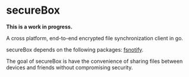 secureBox
=========
**This is a work in progress.**

A cross platform, end-to-end encrypted file synchronization client in go.

secureBox depends on the following packages: [fsnotify](https://github.com/howeyc/fsnotify).

The goal of secureBox is have the convenience of sharing files between devices and friends without compromising security.
